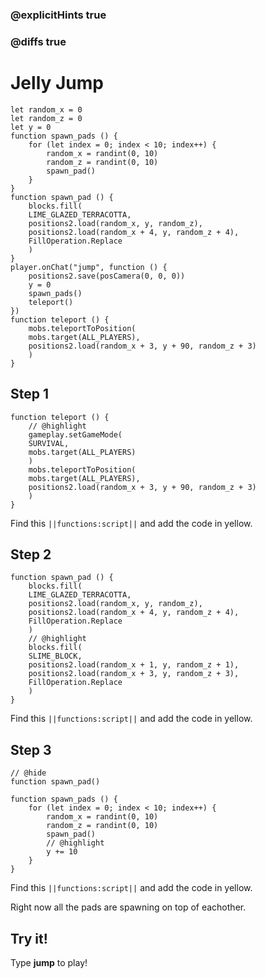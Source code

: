 ### @explicitHints true

### @diffs true

# Jelly Jump



```template
let random_x = 0
let random_z = 0
let y = 0
function spawn_pads () {
    for (let index = 0; index < 10; index++) {
        random_x = randint(0, 10)
        random_z = randint(0, 10)
        spawn_pad()
    }
}
function spawn_pad () {
    blocks.fill(
    LIME_GLAZED_TERRACOTTA,
    positions2.load(random_x, y, random_z),
    positions2.load(random_x + 4, y, random_z + 4),
    FillOperation.Replace
    )
}
player.onChat("jump", function () {
    positions2.save(posCamera(0, 0, 0))
    y = 0
    spawn_pads()
    teleport()
})
function teleport () {
    mobs.teleportToPosition(
    mobs.target(ALL_PLAYERS),
    positions2.load(random_x + 3, y + 90, random_z + 3)
    )
}
```

## Step 1

```blocks
function teleport () {
    // @highlight
    gameplay.setGameMode(
    SURVIVAL,
    mobs.target(ALL_PLAYERS)
    )
    mobs.teleportToPosition(
    mobs.target(ALL_PLAYERS),
    positions2.load(random_x + 3, y + 90, random_z + 3)
    )
}
```

Find this ``||functions:script||`` and add the code in yellow.

## Step 2

```blocks
function spawn_pad () {
    blocks.fill(
    LIME_GLAZED_TERRACOTTA,
    positions2.load(random_x, y, random_z),
    positions2.load(random_x + 4, y, random_z + 4),
    FillOperation.Replace
    )
    // @highlight
    blocks.fill(
    SLIME_BLOCK,
    positions2.load(random_x + 1, y, random_z + 1),
    positions2.load(random_x + 3, y, random_z + 3),
    FillOperation.Replace
    )
}
```

Find this ``||functions:script||`` and add the code in yellow.

## Step 3

```blocks
// @hide
function spawn_pad()

function spawn_pads () {
    for (let index = 0; index < 10; index++) {
        random_x = randint(0, 10)
        random_z = randint(0, 10)
        spawn_pad()
        // @highlight
        y += 10
    }
}
```

Find this ``||functions:script||`` and add the code in yellow. 

Right now all the pads are spawning on top of eachother. 

## Try it!

Type **jump** to play!